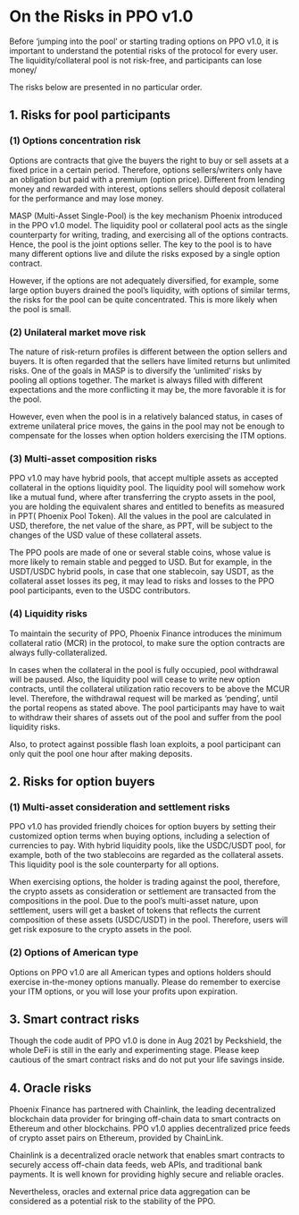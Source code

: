 # On the Risks in PPO v1.0

Before ‘jumping into the pool’ or starting trading options on PPO v1.0, it is important to understand the potential risks of the protocol for every user. The liquidity/collateral pool is not risk-free, and participants can lose money/

The risks below are presented in no particular order.

## 1. Risks for pool participants

### (1) Options concentration risk

Options are contracts that give the buyers the right to buy or sell assets at a fixed price in a certain period. Therefore, options sellers/writers only have an obligation but paid with a premium (option price). Different from lending money and rewarded with interest, options sellers should deposit collateral for the performance and may lose money.

MASP (Multi-Asset Single-Pool) is the key mechanism Phoenix introduced in the PPO v1.0 model. The liquidity pool or collateral pool acts as the single counterparty for writing, trading, and exercising all of the options contracts. Hence, the pool is the joint options seller. The key to the pool is to have many different options live and dilute the risks exposed by a single option contract.

However, if the options are not adequately diversified, for example, some large option buyers drained the pool’s liquidity, with options of similar terms, the risks for the pool can be quite concentrated. This is more likely when the pool is small.

### (2) Unilateral market move risk

The nature of risk-return profiles is different between the option sellers and buyers. It is often regarded that the sellers have limited returns but unlimited risks. One of the goals in MASP is to diversify the ‘unlimited’ risks by pooling all options together. The market is always filled with different expectations and the more conflicting it may be, the more favorable it is for the pool.

However, even when the pool is in a relatively balanced status, in cases of extreme unilateral price moves, the gains in the pool may not be enough to compensate for the losses when option holders exercising the ITM options.

### (3) Multi-asset composition risks 

PPO v1.0 may have hybrid pools, that accept multiple assets as accepted collateral in the options liquidity pool. The liquidity pool will somehow work like a mutual fund, where after transferring the crypto assets in the pool, you are holding the equivalent shares and entitled to benefits as measured in PPT( Phoenix Pool Token). All the values in the pool are calculated in USD, therefore, the net value of the share, as PPT, will be subject to the changes of the USD value of these collateral assets.

The PPO pools are made of one or several stable coins, whose value is more likely to remain stable and pegged to USD. But for example, in the USDT/USDC hybrid pools, in case that one stablecoin, say USDT, as the collateral asset losses its peg, it may lead to risks and losses to the PPO pool participants, even to the USDC contributors.

### (4) Liquidity risks

To maintain the security of PPO, Phoenix Finance introduces the minimum collateral ratio (MCR) in the protocol, to make sure the option contracts are always fully-collateralized. 

In cases when the collateral in the pool is fully occupied, pool withdrawal will be paused. Also, the liquidity pool will cease to write new option contracts, until the collateral utilization ratio recovers to be above the MCUR level. Therefore, the withdrawal request will be marked as ‘pending’, until the portal reopens as stated above. The pool participants may have to wait to withdraw their shares of assets out of the pool and suffer from the pool liquidity risks.

Also, to protect against possible flash loan exploits, a pool participant can only quit the pool one hour after making deposits.

## 2. Risks for option buyers

### (1) Multi-asset consideration and settlement risks

PPO v1.0 has provided friendly choices for option buyers by setting their customized option terms when buying options, including a selection of currencies to pay. With hybrid liquidity pools, like the USDC/USDT pool, for example, both of the two stablecoins are regarded as the collateral assets. This liquidity pool is the sole counterparty for all options.

When exercising options, the holder is trading against the pool, therefore, the crypto assets as consideration or settlement are transacted from the compositions in the pool. Due to the pool’s multi-asset nature, upon settlement, users will get a basket of tokens that reflects the current composition of these assets (USDC/USDT) in the pool. Therefore, users will get risk exposure to the crypto assets in the pool.

### (2) Options of American type

Options on PPO v1.0 are all American types and options holders should exercise in-the-money options manually. Please do remember to exercise your ITM options, or you will lose your profits upon expiration.

## 3. Smart contract risks

Though the code audit of PPO v1.0 is done in Aug 2021 by Peckshield, the whole DeFi is still in the early and experimenting stage. Please keep cautious of the smart contract risks and do not put your life savings inside. 

## 4. Oracle risks

Phoenix Finance has partnered with Chainlink, the leading decentralized blockchain data provider for bringing off-chain data to smart contracts on Ethereum and other blockchains. PPO v1.0 applies decentralized price feeds of crypto asset pairs on Ethereum, provided by ChainLink.

Chainlink is a decentralized oracle network that enables smart contracts to securely access off-chain data feeds, web APIs, and traditional bank payments. It is well known for providing highly secure and reliable oracles.

Nevertheless, oracles and external price data aggregation can be considered as a potential risk to the stability of the PPO.
